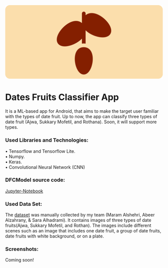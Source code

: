 <img src="Images/df_header_v3.png" width="1100">


# Dates Fruits Classifier App

It is a ML-based app for Android, that aims to make the target user familiar with the types of date fruit. Up to now, the app can classify three types of date fruit (Ajwa, Sukkary Mofetil, and Rothana). Soon, it will support more types.

### Used Libraries and Technologies:
•	Tensorflow and Tensorflow Lite.\
•	Numpy.\
•	Keras.\
•	Convolutional Neural Network (CNN)

### DFCModel source code:
[Jupyter-Notebook](https://bit.ly/dfcm)
### Used Data Set:
The [dataset](https://bit.ly/DFsDataset) was manually collected by my team (Maram Alshehri, Abeer Alzahrany, & Sara Alhadrami). It contains images of three types of date fruits(Ajwa, Sukkary Mofetil, and Rothan). The images include different scenes such as an image that includes one date fruit, a group of date fruits, date fruits with white background, or on a plate. 


### Screenshots:
Coming soon!
